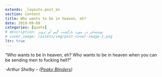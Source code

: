 ```yaml
---
extends: _layouts.post_en
section: content
title: Who wants to be in heaven, eh?
date: 2019-09-09
categories: [quote]
# description: نوشته‌ای در مورد بازگشت گیم آو ترونز
# cover_image: /assets/img/post-cover-image-1.png
ltr: true
---
```





“Who wants to be in heaven, eh? Who wants to be in heaven when you can be sending men to fucking hell?”

_-Arthur Shelby – ([Peaky Blinders](https://www.imdb.com/title/tt2442560/?ref_=ttfc_fc_tt))_